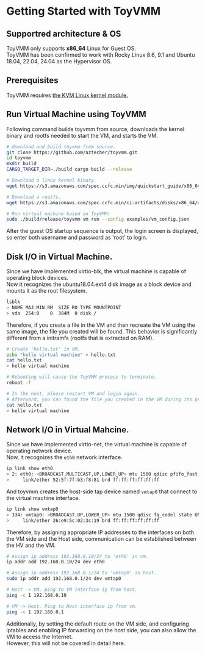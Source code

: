 # Getting Started with ToyVMM

## Supportred architecture & OS

ToyVMM only supports **x86_64** Linux for Guest OS.  
ToyVMM has been confirmed to work with Rocky Linux 8.6, 9.1 and Ubuntu 18.04, 22.04, 24.04 as the Hypervisor OS.  

## Prerequisites

ToyVMM requires [the KVM Linux kernel module.](https://www.linux-kvm.org/page/Main_Page)

## Run Virtual Machine using ToyVMM

Following command builds toyvmm from source, downloads the kernel binary and rootfs needed to start the VM, and starts the VM.

```bash
# download and build toyvmm from source.
git clone https://github.com/aztecher/toyvmm.git
cd toyvmm
mkdir build
CARGO_TARGET_DIR=./build cargo build --release

# Download a linux kernel binary.
wget https://s3.amazonaws.com/spec.ccfc.min/img/quickstart_guide/x86_64/kernels/vmlinux.bin

# Download a rootfs.
wget https://s3.amazonaws.com/spec.ccfc.min/ci-artifacts/disks/x86_64/ubuntu-18.04.ext4

# Run virtual machine based on ToyVMM!
sudo ./build/release/toyvmm vm run --config examples/vm_config.json
```

After the guest OS startup sequence is output, the login screen is displayed, so enter both username and password as 'root' to login.

## Disk I/O in Virtual Machine.

Since we have implemented virtio-blk, the virtual machine is capable of operating block devices.  
Now it recognizes the ubuntu18.04.ext4 disk image as a block device and mounts it as the root filesystem.

```bash
lsblk
> NAME MAJ:MIN RM  SIZE RO TYPE MOUNTPOINT
> vda  254:0    0  384M  0 disk /
```

Therefore, if you create a file in the VM and then recreate the VM using the same image, the file you created will be found.
This behavior is significantly different from a initramfs (rootfs that is extracted on RAM).

```bash
# Create 'hello.txt' in VM.
echo "hello virtual machine" > hello.txt
cat hello.txt
> hello virtual machine

# Rebooting will cause the ToyVMM process to terminate.
reboot -f

# In the host, please restart VM and login again.
# Afterward, you can found the file you created in the VM during its previous run.
cat hello.txt
> hello virtual machine
```

## Network I/O in Virtual Mahcine.

Since we have implemented virtio-net, the virtual machine is capable of operating network device.  
Now, it recognizes the `eth0` network interface.

```bash
ip link show eth0
> 2: eth0: <BROADCAST,MULTICAST,UP,LOWER_UP> mtu 1500 qdisc pfifo_fast state UP mode DEFAULT group default qlen 1000
>     link/ether 52:5f:7f:b3:f8:81 brd ff:ff:ff:ff:ff:ff
```

And toyvmm creates the host-side tap device named `vmtap0` that connect to the virtual machine interface.

```bash
ip link show vmtap0
> 334: vmtap0: <BROADCAST,UP,LOWER_UP> mtu 1500 qdisc fq_codel state UNKNOWN mode DEFAULT group default qlen 1000
>     link/ether 26:e9:5c:02:3c:19 brd ff:ff:ff:ff:ff:ff
```

Therefore, by assigning appropriate IP addresses to the interfaces on both the VM side and the Host side, communication can be established between the HV and the VM.

```bash
# Assign ip address 192.168.0.10/24 to 'eth0' in vm.
ip addr add 192.168.0.10/24 dev eth0

# Assign ip address 192.168.0.1/24 to 'vmtap0' in host.
sudo ip addr add 192.168.0.1/24 dev vmtap0

# Host -> VM. ping to VM interface ip from host.
ping -c 1 192.168.0.10

# VM -> Host. Ping to Host interface ip from vm.
ping -c 1 192.168.0.1
```

Additionally, by setting the default route on the VM side, and configuring iptables and enabling IP forwarding on the host side, you can also allow the VM to access the Internet.  
However, this will not be covered in detail here.

